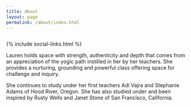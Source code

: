 ```yaml
---
title: About
layout: page
permalink: /about/index.html
---
```

<p class="text--center">
  <img class="profile-photo" src="{{ site.url }}/{{ site.picture }}" alt="">
</p>

{% include social-links.html %}

<p>Lauren holds space with strength, authenticity and depth that comes from an appreciation of the yogic path instilled in her by her teachers. She provides a nurturing, grounding and powerful class offering space for challenge and inquiry.</p>

<p>She continues to study under her first teachers Adi Vajra and Stephanie Adams of Hood River, Oregon. She has also studied under and been inspired by Rusty Wells and Janet Stone of San Francisco, California.</p>
